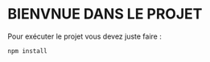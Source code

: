 # BIENVNUE DANS LE PROJET 

Pour exécuter le projet vous devez juste faire :

```bash
npm install
```
